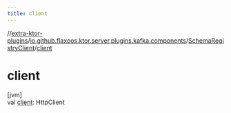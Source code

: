 ```yaml
---
title: client
---
```

//[extra-ktor-plugins](../../../index.md)/[io.github.flaxoos.ktor.server.plugins.kafka.components](../index.md)/[SchemaRegistryClient](index.md)/[client](client.md)



# client



[jvm]\
val [client](client.md): HttpClient




